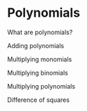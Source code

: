 # Polynomials 

What are polynomials?

Adding polynomials 

Multiplying monomials 

Multiplying binomials 

Multiplying polynomials 

Difference of squares 

